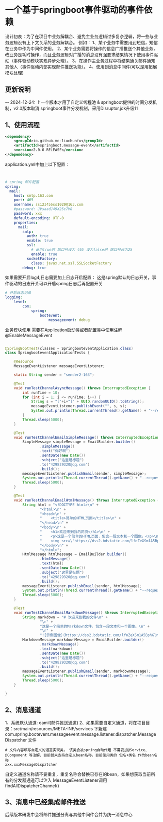 # 一个基于springboot事件驱动的事件依赖

设计初衷：为了在项目中业务解耦合、避免主业务逻辑过多复杂逻辑，将一些与业务逻辑没有上下文关系的业务解耦合。
例如：
1、某个业务中需要用到短信，短信在业务中作为中间件使用。
2、某个业务需要将操作的信息广播推送个其他业务，改业务是耗时操作，而且业务逻辑对广播的消息没有强要求结果情况下使用事件驱动（事件驱动模块实现异步处理）。
3、在操作主业务过程中将结果通关邮件通知其他人（事件驱动内部实现邮件推送功能）。
4、使用到消息中间件(可以是用拓展模块处理)

## 更新说明

-- 2024-12-24:
上一个版本才用了自定义线程池 & springboot提供的时间分发机制，v2.0版本取消 springboot事件分发机制，采用Disruptor,jdk升级11


## 1、使用流程

~~~xml
<dependency>
    <groupId>io.github.me-liuchunfu</groupId>
    <artifactId>springboot.message-event</artifactId>
    <version>2.0.0-RELEASE</version>
</dependency>
~~~

application.yml中加上以下配置：
~~~yml


# spring 邮件配置
spring:
  mail:
    host: smtp.163.com
    port: 465
    username: ss123456ss1020@163.com
    #password: JVsaadJ49X25c7V8
    password: xxx
    default-encoding: UTF-8
    properties:
      mail:
        smtp:
          auth: true
          enable: true
          ssl:
            # 设为true时 端口号设为 465 设为false时 端口号设为25
            enable: true
          socketFactory:
            class: javax.net.ssl.SSLSocketFactory
        debug: true
~~~

如果需要开启log4j日志需要加上日志开启配置：
这是spring默认的日志开关，事件驱动的日志开关可以开启spring日志后再配置开关

~~~yaml
# 开启日志记录
logging:
    level:
        com:
            spring:
                bootevent:
                    messageevent: debug

~~~

业务模块使用
需要在Application启动类或者配置类中使用注解
@EnableMessageEvent

~~~java

@SpringBootTest(classes = SpringbooteventApplication.class)
class SpringbooteventApplicationTests {

    @Resource
    MessageEventListener messageEventListener;

    static String sender = "sender2-163";

    @Test
    void runTestChannelAsyncMessage() throws InterruptedException {
        int runTime = 10;
        for (int i = 1; i <= runTime; i++) {
            String s = "["+i+"]" + UUID.randomUUID().toString();
            messageEventListener.publishEvent("", s, s);
            System.out.println(Thread.currentThread().getName() + "--request:" + s);
        }
        Thread.sleep(5000);
    }

    @Test
    void runTestChannelEmailSimpleMessage() throws InterruptedException {
        SimpleMessage simpleMessage = EmailBuilder.builder()
                .simpleMessage()
                .text("你好啊")
                .sentDate(new Date())
                .subject("这里是标题")
                .to("429829320@qq.com")
                .build();
        messageEventListener.publishEmail(sender, simpleMessage);
        System.out.println(Thread.currentThread().getName() + "--request:");
        Thread.sleep(5000);
    }

    @Test
    void runTestChannelEmailHtmlMessage() throws InterruptedException {
        String html = "<!DOCTYPE html>\n" +
                "<html>\n" +
                "<head>\n" +
                "    <title>简单的HTML页面</title>\n" +
                "</head>\n" +
                "<body>\n" +
                "    <h1>欢迎来到我的网页</h1>\n" +
                "    <p>这是一个简单的HTML页面，包含一段文本和一个图像。</p>\n" +
                "    <img src=\"https://dss2.bdstatic.com/lfoZeXSm1A5BphGlnYG/skin/877.jpg?2\" alt=\"示例图像\">\n" +
                "</body>\n" +
                "</html>";
        HtmlMessage htmlMessage = EmailBuilder.builder()
                .htmlMessage()
                .text(html)
                .sentDate(new Date())
                .subject("这里是标题")
                .to("429829320@qq.com")
                .build();
        messageEventListener.publishEmail(sender, htmlMessage);
        System.out.println(Thread.currentThread().getName() + "--request:");
        Thread.sleep(5000);
    }

    @Test
    void runTestChannelEmailMarkdownMessage() throws InterruptedException {
        String markdown = "# 欢迎来到我的文件\n" +
                "\n" +
                "这是一个简单的Markdown文件，包含一段文本和一个图像。\n" +
                "\n" +
                "![示例图像](https://dss2.bdstatic.com/lfoZeXSm1A5BphGlnYG/skin/877.jpg?2)";
        MarkdownMessage markdownMessage = EmailBuilder.builder()
                .markdownMessage()
                .text(markdown)
                .sentDate(new Date())
                .subject("这里是标题")
                .to("429829320@qq.com")
                .build();
        messageEventListener.publishEmail(sender, markdownMessage);
        System.out.println(Thread.currentThread().getName() + "--request:");
        Thread.sleep(5000);
    }

}
~~~


## 2、消息通道

1、系统默认通道: eamil(邮件推送通道)
2、如果需要自定义通道，将在项目目录：src/main/resources/META-INF/services 下新建 com.spring.bootevent.messageevent.message.listener.dispatcher.MessageDispatcher 文件
~~~properties
# 文件内容填写自定义的通道实现类， 该类会被spring自动代理 不需要加@Service、@Component 等注解、目前暂未支持自定义bean名称，目前使用类的 包名+类名 作为bean名称
xxx.xxxMessageDispatcher

~~~
自定义通道名称请不要重复，重复名称会替换已存在的bean，如果想获取当前所有的分发器通道可以注入 MessageEventListener调用findAllDispatcherChannel()


## 3、消息中已经集成邮件推送
后续版本研发中会将邮件推送分离与其他中间件合并为统一消息中心


